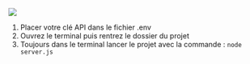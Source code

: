 ![](https://file.notion.so/f/f/03d4fb82-6bff-4523-b594-f2dce7b9fe9f/85a0ab9a-2545-4b46-84a3-20240eae7cb7/Capture_decran_2024-09-11_a_13.59.14.png?table=block&id=60bf3ca9-66bd-4df0-99c3-2d44ff8e0f7b&spaceId=03d4fb82-6bff-4523-b594-f2dce7b9fe9f&expirationTimestamp=1726329600000&signature=3gD-7eXrEehZ16ihLSDBYbvNOFG2lUQWtJjX5o4q4AY&downloadName=Capture+d%E2%80%99e%CC%81cran+2024-09-11+a%CC%80+13.59.14.png)

1. Placer votre clé API dans le fichier .env
2. Ouvrez le terminal puis rentrez le dossier du projet
3. Toujours dans le terminal lancer le projet avec la commande : `node server.js`
